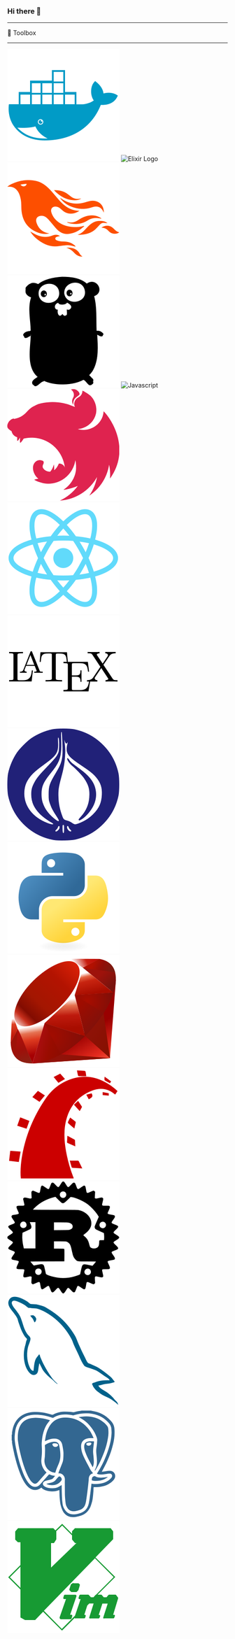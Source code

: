 ### Hi there 👋

<!--
**therealjasonkenney/therealjasonkenney** is a ✨ _special_ ✨ repository because its `README.md` (this file) appears on your GitHub profile.

Here are some ideas to get you started:

- 🔭 I’m currently working on ...
- 🌱 I’m currently learning ...
- 👯 I’m looking to collaborate on ...
- 🤔 I’m looking for help with ...
- 💬 Ask me about ...
- 📫 How to reach me: ...
- 😄 Pronouns: ...
- ⚡ Fun fact: ...
-->

---

🧰 Toolbox

---

<img alt="Docker" src="https://raw.githubusercontent.com/devicons/devicon/master/icons/docker/docker-plain.svg" />

<img alt="Elixir Logo" src="https://raw.githubusercontent.com/devicons/devicon/blob/master/icons/elixir/elixir-plain.svg" />
<img alt="Phoenix" src="https://github.com/devicons/devicon/raw/master/icons/phoenix/phoenix-original.svg" />

<img alt="Golang" src="https://github.com/devicons/devicon/raw/master/icons/go/go-plain.svg" />

<img alt="Javascript" src="https://raw.githubusercontent.com/devicons/devicon/blob/master/icons/javascript/javascript-plain.svg" />
<img alt="NestJS" src="https://github.com/devicons/devicon/raw/master/icons/nestjs/nestjs-plain.svg" />
<img alt="React" src="https://github.com/devicons/devicon/raw/master/icons/react/react-original.svg" />

<img alt="LaTeX" src="https://github.com/devicons/devicon/raw/master/icons/latex/latex-original.svg" />

<img alt="Perl" src="https://github.com/devicons/devicon/raw/master/icons/perl/perl-original.svg" />

<img alt="Python" src="https://github.com/devicons/devicon/raw/master/icons/python/python-original.svg" />

<img alt="Ruby" src="https://github.com/devicons/devicon/raw/master/icons/ruby/ruby-original.svg" />
<img alt="Ruby on Rails" src="https://github.com/devicons/devicon/raw/master/icons/rails/rails-plain.svg" />

<img alt="Rust" src="https://github.com/devicons/devicon/raw/master/icons/rust/rust-plain.svg" />
               
<img alt="MySQL" src="https://github.com/devicons/devicon/raw/master/icons/mysql/mysql-original.svg" />
<img alt="Postgres" src="https://github.com/devicons/devicon/raw/master/icons/postgresql/postgresql-plain.svg" />

<img alt="Vim" src="https://github.com/devicons/devicon/raw/master/icons/vim/vim-plain.svg" />
